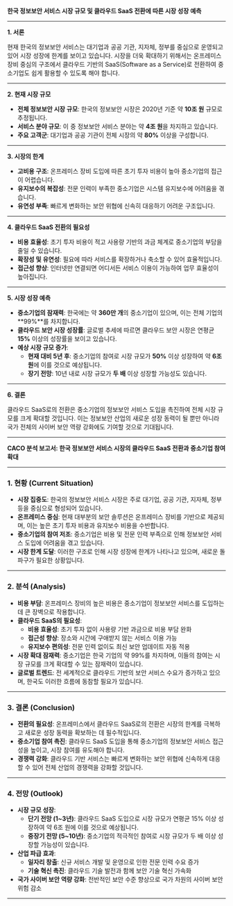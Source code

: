 **한국 정보보안 서비스 시장 규모 및 클라우드 SaaS 전환에 따른 시장 성장 예측**

---

**1. 서론**

현재 한국의 정보보안 서비스는 대기업과 공공 기관, 지자체, 정부를 중심으로 운영되고 있어 시장 성장에 한계를 보이고 있습니다. 시장을 더욱 확대하기 위해서는 온프레미스 장비 중심의 구조에서 클라우드 기반의 SaaS(Software as a Service)로 전환하여 중소기업도 쉽게 활용할 수 있도록 해야 합니다.

---

**2. 현재 시장 규모**

- **전체 정보보안 시장 규모**: 한국의 정보보안 시장은 2020년 기준 약 **10조 원** 규모로 추정됩니다.
- **서비스 분야 규모**: 이 중 정보보안 서비스 분야는 약 **4조 원**을 차지하고 있습니다.
- **주요 고객군**: 대기업과 공공 기관이 전체 시장의 약 **80%** 이상을 구성합니다.

---

**3. 시장의 한계**

- **고비용 구조**: 온프레미스 장비 도입에 따른 초기 투자 비용이 높아 중소기업의 접근이 어렵습니다.
- **유지보수의 복잡성**: 전문 인력이 부족한 중소기업은 시스템 유지보수에 어려움을 겪습니다.
- **유연성 부족**: 빠르게 변화하는 보안 위협에 신속히 대응하기 어려운 구조입니다.

---

**4. 클라우드 SaaS 전환의 필요성**

- **비용 효율성**: 초기 투자 비용이 적고 사용량 기반의 과금 체계로 중소기업의 부담을 줄일 수 있습니다.
- **확장성 및 유연성**: 필요에 따라 서비스를 확장하거나 축소할 수 있어 효율적입니다.
- **접근성 향상**: 인터넷만 연결되면 어디서든 서비스 이용이 가능하여 업무 효율성이 높아집니다.

---

**5. 시장 성장 예측**

- **중소기업의 잠재력**: 한국에는 약 **360만 개**의 중소기업이 있으며, 이는 전체 기업의 **99%**를 차지합니다.
- **클라우드 보안 시장 성장률**: 글로벌 추세에 따르면 클라우드 보안 시장은 연평균 **15%** 이상의 성장률을 보이고 있습니다.
- **예상 시장 규모 증가**:
    - **현재 대비 5년 후**: 중소기업의 참여로 시장 규모가 **50%** 이상 성장하여 약 **6조 원**에 이를 것으로 예상됩니다.
    - **장기 전망**: 10년 내로 시장 규모가 **두 배** 이상 성장할 가능성도 있습니다.

---

**6. 결론**

클라우드 SaaS로의 전환은 중소기업의 정보보안 서비스 도입을 촉진하여 전체 시장 규모를 크게 확대할 것입니다. 이는 정보보안 산업의 새로운 성장 동력이 될 뿐만 아니라 국가 전체의 사이버 보안 역량 강화에도 기여할 것으로 기대됩니다.

---

**CACO 분석 보고서: 한국 정보보안 서비스 시장의 클라우드 SaaS 전환과 중소기업 참여 확대**

---

### **1. 현황 (Current Situation)**

- **시장 집중도**: 한국의 정보보안 서비스 시장은 주로 대기업, 공공 기관, 지자체, 정부 등을 중심으로 형성되어 있습니다.
- **온프레미스 중심**: 현재 대부분의 보안 솔루션은 온프레미스 장비를 기반으로 제공되며, 이는 높은 초기 투자 비용과 유지보수 비용을 수반합니다.
- **중소기업의 참여 저조**: 중소기업은 비용 및 전문 인력 부족으로 인해 정보보안 서비스 도입에 어려움을 겪고 있습니다.
- **시장 한계 도달**: 이러한 구조로 인해 시장 성장에 한계가 나타나고 있으며, 새로운 돌파구가 필요한 상황입니다.

---

### **2. 분석 (Analysis)**

- **비용 부담**: 온프레미스 장비의 높은 비용은 중소기업이 정보보안 서비스를 도입하는 데 큰 장벽으로 작용합니다.
- **클라우드 SaaS의 필요성**:
    - **비용 효율성**: 초기 투자 없이 사용량 기반 과금으로 비용 부담 완화
    - **접근성 향상**: 장소와 시간에 구애받지 않는 서비스 이용 가능
    - **유지보수 편의성**: 전문 인력 없이도 최신 보안 업데이트 자동 적용
- **시장 확대 잠재력**: 중소기업은 한국 기업의 약 99%를 차지하며, 이들의 참여는 시장 규모를 크게 확대할 수 있는 잠재력이 있습니다.
- **글로벌 트렌드**: 전 세계적으로 클라우드 기반의 보안 서비스 수요가 증가하고 있으며, 한국도 이러한 흐름에 동참할 필요가 있습니다.

---

### **3. 결론 (Conclusion)**

- **전환의 필요성**: 온프레미스에서 클라우드 SaaS로의 전환은 시장의 한계를 극복하고 새로운 성장 동력을 확보하는 데 필수적입니다.
- **중소기업 참여 촉진**: 클라우드 SaaS 도입을 통해 중소기업의 정보보안 서비스 접근성을 높이고, 시장 참여를 유도해야 합니다.
- **경쟁력 강화**: 클라우드 기반 서비스는 빠르게 변화하는 보안 위협에 신속하게 대응할 수 있어 전체 산업의 경쟁력을 강화할 것입니다.

---

### **4. 전망 (Outlook)**

- **시장 규모 성장**:
    - **단기 전망 (1~3년)**: 클라우드 SaaS 도입으로 시장 규모가 연평균 15% 이상 성장하여 약 6조 원에 이를 것으로 예상됩니다.
    - **중장기 전망 (5~10년)**: 중소기업의 적극적인 참여로 시장 규모가 두 배 이상 성장할 가능성이 있습니다.
- **산업 파급 효과**:
    - **일자리 창출**: 신규 서비스 개발 및 운영으로 인한 전문 인력 수요 증가
    - **기술 혁신 촉진**: 클라우드 기술 발전과 함께 보안 기술 혁신 가속화
- **국가 사이버 보안 역량 강화**: 전반적인 보안 수준 향상으로 국가 차원의 사이버 보안 위험 감소

---
